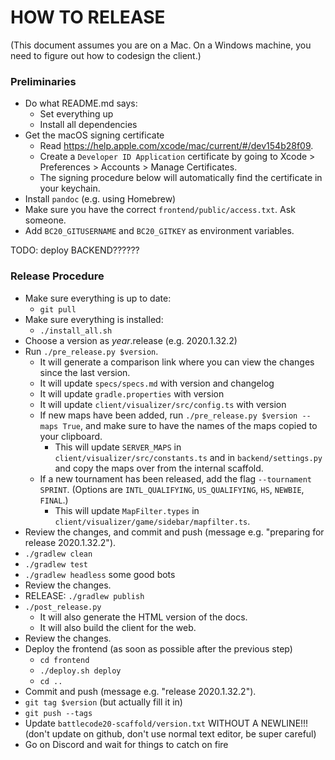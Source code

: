 # HOW TO RELEASE

(This document assumes you are on a Mac. On a Windows machine, you need to figure out how to codesign the client.)

### Preliminaries
- Do what README.md says:
    - Set everything up
    - Install all dependencies
- Get the macOS signing certificate
    - Read https://help.apple.com/xcode/mac/current/#/dev154b28f09.
    - Create a `Developer ID Application` certificate by going to Xcode > Preferences > Accounts > Manage Certificates.
    - The signing procedure below will automatically find the certificate in your keychain.
- Install `pandoc` (e.g. using Homebrew)
- Make sure you have the correct `frontend/public/access.txt`. Ask someone.
- Add `BC20_GITUSERNAME` and `BC20_GITKEY` as environment variables.

TODO: deploy BACKEND??????
### Release Procedure
- Make sure everything is up to date:
    - `git pull`
- Make sure everything is installed:
    - `./install_all.sh`
- Choose a version as $year.$release (e.g. 2020.1.32.2)
- Run `./pre_release.py $version`.
    - It will generate a comparison link where you can view the changes since the last version.
    - It will update `specs/specs.md` with version and changelog
    - It will update `gradle.properties` with version
    - It will update `client/visualizer/src/config.ts` with version
    - If new maps have been added, run `./pre_release.py $version --maps True`, and make sure to have the names of the maps copied to your clipboard.
        - This will update `SERVER_MAPS` in `client/visualizer/src/constants.ts` and in `backend/settings.py` and copy the maps over from the internal scaffold.
    - If a new tournament has been released, add the flag `--tournament SPRINT`. (Options are `INTL_QUALIFYING`, `US_QUALIFYING`, `HS`, `NEWBIE`, `FINAL`.)
        - This will update `MapFilter.types` in `client/visualizer/game/sidebar/mapfilter.ts`.
- Review the changes, and commit and push (message e.g. "preparing for release 2020.1.32.2").
- `./gradlew clean`
- `./gradlew test`
- `./gradlew headless` some good bots
- Review the changes.
- RELEASE: `./gradlew publish`
- `./post_release.py`
  - It will also generate the HTML version of the docs.
  - It will also build the client for the web.
- Review the changes.
- Deploy the frontend (as soon as possible after the previous step)
  - `cd frontend`
  - `./deploy.sh deploy`
  - `cd ..`
- Commit and push (message e.g. "release 2020.1.32.2").
- `git tag $version` (but actually fill it in)
- `git push --tags`
- Update `battlecode20-scaffold/version.txt` WITHOUT A NEWLINE!!! (don't update on github, don't use normal text editor, be super careful)
- Go on Discord and wait for things to catch on fire
